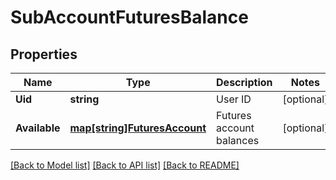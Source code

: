 # SubAccountFuturesBalance

## Properties

Name | Type | Description | Notes
------------ | ------------- | ------------- | -------------
**Uid** | **string** | User ID | [optional] 
**Available** | [**map[string]FuturesAccount**](FuturesAccount.md) | Futures account balances | [optional] 

[[Back to Model list]](../README.md#documentation-for-models) [[Back to API list]](../README.md#documentation-for-api-endpoints) [[Back to README]](../README.md)


